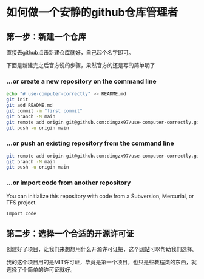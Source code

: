 # 如何做一个安静的github仓库管理者

## 第一步：新建一个仓库

直接去github点击新建仓库就好，自己起个名字即可。

下面是新建完之后官方说的步骤，果然官方的还是写的简单明了

### …or create a new repository on the command line

```bash
echo "# use-computer-correctly" >> README.md
git init
git add README.md
git commit -m "first commit"
git branch -M main
git remote add origin git@github.com:dingzx97/use-computer-correctly.git
git push -u origin main
```

### …or push an existing repository from the command line

```bash
git remote add origin git@github.com:dingzx97/use-computer-correctly.git
git branch -M main
git push -u origin main
```

### …or import code from another repository

You can initialize this repository with code from a Subversion, Mercurial, or TFS project.

`Import code`

## 第二步：选择一个合适的开源许可证

创建好了项目，让我们来想想用什么开源许可证把，这个[网站](https://choosealicense.com)可以帮助我们选择。

我的这个项目用的是MIT许可证，毕竟是第一个项目，也只是些教程类的东西，就选择了个简单的许可证就好。